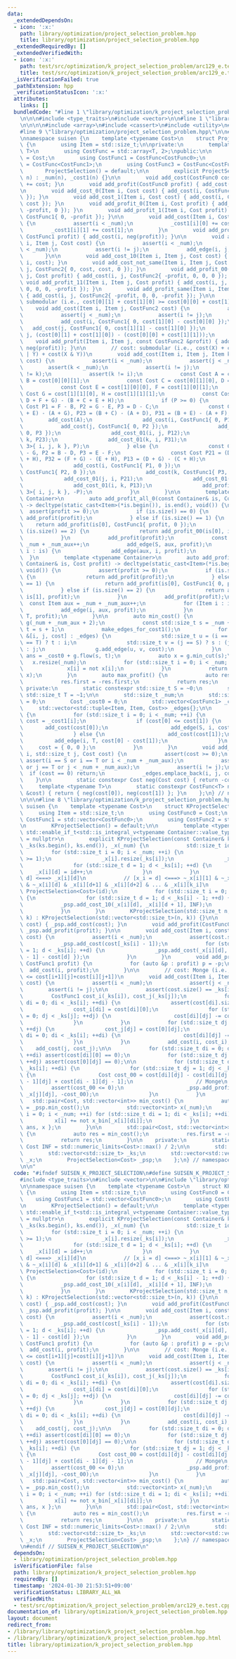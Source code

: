 ```yaml
---
data:
  _extendedDependsOn:
  - icon: ':x:'
    path: library/optimization/project_selection_problem.hpp
    title: library/optimization/project_selection_problem.hpp
  _extendedRequiredBy: []
  _extendedVerifiedWith:
  - icon: ':x:'
    path: test/src/optimization/k_project_selection_problem/arc129_e.test.cpp
    title: test/src/optimization/k_project_selection_problem/arc129_e.test.cpp
  _isVerificationFailed: true
  _pathExtension: hpp
  _verificationStatusIcon: ':x:'
  attributes:
    links: []
  bundledCode: "#line 1 \"library/optimization/k_project_selection_problem.hpp\"\n\
    \n\n\n#include <type_traits>\n#include <vector>\n\n#line 1 \"library/optimization/project_selection_problem.hpp\"\
    \n\n\n\n#include <array>\n#include <cassert>\n#include <utility>\n#include <tuple>\n\
    #line 9 \"library/optimization/project_selection_problem.hpp\"\n\n#include <atcoder/maxflow>\n\
    \nnamespace suisen {\n    template <typename Cost>\n    struct ProjectSelection\
    \ {\n        using Item = std::size_t;\n\nprivate:\n        template <typename\
    \ T>\n        using CostFunc = std::array<T, 2>;\npublic:\n\n        using CostFunc0\
    \ = Cost;\n        using CostFunc1 = CostFunc<CostFunc0>;\n        using CostFunc2\
    \ = CostFunc<CostFunc1>;\n        using CostFunc3 = CostFunc<CostFunc2>;\n\n \
    \       ProjectSelection() = default;\n\n        explicit ProjectSelection(std::size_t\
    \ n) : _num(n), _cost1(n) {}\n\n        void add_cost(CostFunc0 cost) { _cost0\
    \ += cost; }\n        void add_profit(CostFunc0 profit) { add_cost(-profit); }\n\
    \n        void add_cost_0(Item i, Cost cost) { add_cost(i, CostFunc1{ cost, 0\
    \ }); }\n        void add_cost_1(Item i, Cost cost) { add_cost(i, CostFunc1{ 0,\
    \ cost }); }\n        void add_profit_0(Item i, Cost profit) { add_cost(i, CostFunc1{\
    \ -profit, 0 }); }\n        void add_profit_1(Item i, Cost profit) { add_cost(i,\
    \ CostFunc1{ 0, -profit }); }\n\n        void add_cost(Item i, CostFunc1 cost)\
    \ {\n            assert(i < _num);\n            _cost1[i][0] += cost[0];\n   \
    \         _cost1[i][1] += cost[1];\n        }\n        void add_profit(Item i,\
    \ CostFunc1 profit) { add_cost(i, neg(profit)); }\n\n        void add_cost_01(Item\
    \ i, Item j, Cost cost) {\n            assert(i < _num);\n            assert(j\
    \ < _num);\n            assert(i != j);\n            add_edge(i, j, cost);\n \
    \       }\n\n        void add_cost_10(Item i, Item j, Cost cost) { add_cost_01(j,\
    \ i, cost); }\n        void add_cost_not_same(Item i, Item j, Cost cost) { add_cost(i,\
    \ j, CostFunc2{ 0, cost, cost, 0 }); }\n        void add_profit_00(Item i, Item\
    \ j, Cost profit) { add_cost(i, j, CostFunc2{ -profit, 0, 0, 0 }); }\n       \
    \ void add_profit_11(Item i, Item j, Cost profit) { add_cost(i, j, CostFunc2{\
    \ 0, 0, 0, -profit }); }\n        void add_profit_same(Item i, Item j, Cost profit)\
    \ { add_cost(i, j, CostFunc2{ -profit, 0, 0, -profit }); }\n\n        // cost:\
    \ submodular (i.e., cost[0][1] + cost[1][0] >= cost[0][0] + cost[1][1])\n    \
    \    void add_cost(Item i, Item j, CostFunc2 cost) {\n            assert(i < _num);\n\
    \            assert(j < _num);\n            assert(i != j);\n            add_cost(cost[0][0]);\n\
    \            add_cost(i, CostFunc1{ 0, cost[1][0] - cost[0][0] });\n         \
    \   add_cost(j, CostFunc1{ 0, cost[1][1] - cost[1][0] });\n            add_cost_01(i,\
    \ j, (cost[0][1] + cost[1][0]) - (cost[0][0] + cost[1][1]));\n        }\n    \
    \    void add_profit(Item i, Item j, const CostFunc2 &profit) { add_cost(i, j,\
    \ neg(profit)); }\n\n        // cost: submodular (i.e., cost(X) + cost(Y) >= cost(X\
    \ | Y) + cost(X & Y))\n        void add_cost(Item i, Item j, Item k, CostFunc3\
    \ cost) {\n            assert(i < _num);\n            assert(j < _num);\n    \
    \        assert(k < _num);\n            assert(i != j);\n            assert(j\
    \ != k);\n            assert(k != i);\n            const Cost A = cost[0][0][0],\
    \ B = cost[0][0][1];\n            const Cost C = cost[0][1][0], D = cost[0][1][1];\n\
    \            const Cost E = cost[1][0][0], F = cost[1][0][1];\n            const\
    \ Cost G = cost[1][1][0], H = cost[1][1][1];\n            const Cost P = (A +\
    \ D + F + G) - (B + C + E + H);\n            if (P >= 0) {\n                const\
    \ Cost P1 = F - B, P2 = G - E, P3 = D - C;\n                const Cost P12 = (C\
    \ + E) - (A + G), P23 = (B + C) - (A + D), P31 = (B + E) - (A + F);\n        \
    \        add_cost(A);\n                add_cost(i, CostFunc1{ 0, P1 });\n    \
    \            add_cost(j, CostFunc1{ 0, P2 });\n                add_cost(k, CostFunc1{\
    \ 0, P3 });\n                add_cost_01(i, j, P12);\n                add_cost_01(j,\
    \ k, P23);\n                add_cost_01(k, i, P31);\n                add_profit_all_1(std::array<Item,\
    \ 3>{ i, j, k }, P);\n            } else {\n                const Cost P1 = C\
    \ - G, P2 = B - D, P3 = E - F;\n                const Cost P21 = (D + F) - (B\
    \ + H), P32 = (F + G) - (E + H), P13 = (D + G) - (C + H);\n                add_cost(H);\n\
    \                add_cost(i, CostFunc1{ P1, 0 });\n                add_cost(j,\
    \ CostFunc1{ P2, 0 });\n                add_cost(k, CostFunc1{ P3, 0 });\n   \
    \             add_cost_01(j, i, P21);\n                add_cost_01(k, j, P32);\n\
    \                add_cost_01(i, k, P13);\n                add_profit_all_0(std::array<Item,\
    \ 3>{ i, j, k }, -P);\n            }\n        }\n\n        template <typename\
    \ Container>\n        auto add_profit_all_0(const Container& is, Cost profit)\
    \ -> decltype(static_cast<Item>(*is.begin()), is.end(), void()) {\n          \
    \  assert(profit >= 0);\n            if (is.size() == 0) {\n                return\
    \ add_profit(profit);\n            } else if (is.size() == 1) {\n            \
    \    return add_profit(is[0], CostFunc1{ profit, 0 });\n            } else if\
    \ (is.size() == 2) {\n                return add_profit_00(is[0], is[1], profit);\n\
    \            }\n            add_profit(profit);\n            const Item aux =\
    \ _num + _num_aux++;\n            add_edge(S, aux, profit);\n            for (Item\
    \ i : is) {\n                add_edge(aux, i, profit);\n            }\n      \
    \  }\n        template <typename Container>\n        auto add_profit_all_1(const\
    \ Container& is, Cost profit) -> decltype(static_cast<Item>(*is.begin()), is.end(),\
    \ void()) {\n            assert(profit >= 0);\n            if (is.size() == 0)\
    \ {\n                return add_profit(profit);\n            } else if (is.size()\
    \ == 1) {\n                return add_profit(is[0], CostFunc1{ 0, profit });\n\
    \            } else if (is.size() == 2) {\n                return add_profit_11(is[0],\
    \ is[1], profit);\n            }\n            add_profit(profit);\n          \
    \  const Item aux = _num + _num_aux++;\n            for (Item i : is) {\n    \
    \            add_edge(i, aux, profit);\n            }\n            add_edge(aux,\
    \ T, profit);\n        }\n\n        auto min_cost() {\n            atcoder::mf_graph<Cost>\
    \ g(_num + _num_aux + 2);\n            const std::size_t s = _num + _num_aux,\
    \ t = s + 1;\n            make_edges_for_cost1();\n            for (const auto\
    \ &[i, j, cost] : _edges) {\n                std::size_t u = (i == S) ? s : (i\
    \ == T) ? t : i;\n                std::size_t v = (j == S) ? s : (j == T) ? t\
    \ : j;\n                g.add_edge(u, v, cost);\n            }\n            Cost\
    \ ans = _cost0 + g.flow(s, t);\n            auto x = g.min_cut(s);\n         \
    \   x.resize(_num);\n            for (std::size_t i = 0; i < _num; ++i) {\n  \
    \              x[i] = not x[i];\n            }\n            return std::make_pair(ans,\
    \ x);\n        }\n        auto max_profit() {\n            auto res = min_cost();\n\
    \            res.first = -res.first;\n            return res;\n        }\n   \
    \ private:\n        static constexpr std::size_t S = ~0;\n        static constexpr\
    \ std::size_t T = ~1;\n\n        std::size_t _num;\n        std::size_t _num_aux\
    \ = 0;\n        Cost _cost0 = 0;\n        std::vector<CostFunc1> _cost1;\n   \
    \     std::vector<std::tuple<Item, Item, Cost>> _edges{};\n\n        void make_edges_for_cost1()\
    \ {\n            for (std::size_t i = 0; i < _num; ++i) {\n                CostFunc1&\
    \ cost = _cost1[i];\n                if (cost[0] <= cost[1]) {\n             \
    \       add_cost(cost[0]);\n                    add_edge(S, i, cost[1] - cost[0]);\n\
    \                } else {\n                    add_cost(cost[1]);\n          \
    \          add_edge(i, T, cost[0] - cost[1]);\n                }\n           \
    \     cost = { 0, 0 };\n            }\n        }\n        void add_edge(std::size_t\
    \ i, std::size_t j, Cost cost) {\n            assert(cost >= 0);\n           \
    \ assert(i == S or i == T or i < _num + _num_aux);\n            assert(j == S\
    \ or j == T or j < _num + _num_aux);\n            assert(i != j);\n          \
    \  if (cost == 0) return;\n            _edges.emplace_back(i, j, cost);\n    \
    \    }\n\n        static constexpr Cost neg(Cost cost) { return -cost; }\n   \
    \     template <typename T>\n        static constexpr CostFunc<T> neg(const CostFunc<T>\
    \ &cost) { return { neg(cost[0]), neg(cost[1]) }; }\n    };\n} // namespace suisen\n\
    \n\n\n#line 8 \"library/optimization/k_project_selection_problem.hpp\"\n\nnamespace\
    \ suisen {\n    template <typename Cost>\n    struct KProjectSelection {\n   \
    \     using Item = std::size_t;\n        using CostFunc0 = Cost;\n        using\
    \ CostFunc1 = std::vector<CostFunc0>;\n        using CostFunc2 = std::vector<CostFunc1>;\n\
    \n        KProjectSelection() = default;\n\n        template <typename Container,\
    \ std::enable_if_t<std::is_integral_v<typename Container::value_type>, std::nullptr_t>\
    \ = nullptr>\n        explicit KProjectSelection(const Container& ks) : _num(ks.size()),\
    \ _ks(ks.begin(), ks.end()), _x(_num) {\n            std::size_t id = 0;\n   \
    \         for (std::size_t i = 0; i < _num; ++i) {\n                assert(_ks[i]\
    \ >= 1);\n                _x[i].resize(_ks[i]);\n                _x[i][0] = ~0;\n\
    \                for (std::size_t d = 1; d < _ks[i]; ++d) {\n                \
    \    _x[i][d] = id++;\n                }\n            }\n            // [x_i <\
    \ d] <===> _x[i][d]\n            // [x_i = d] <===> ~_x[i][1] & ~_x[i][2] & ...\
    \ & ~_x[i][d] & _x[i][d+1] & _x[i][d+2] & ... & _x[i][k_i]\n            _psp =\
    \ ProjectSelection<Cost>(id);\n            for (std::size_t i = 0; i < _num; ++i)\
    \ {\n                for (std::size_t d = 1; d < _ks[i] - 1; ++d) {\n        \
    \            _psp.add_cost_10(_x[i][d], _x[i][d + 1], INF);\n                }\n\
    \            }\n        }\n        KProjectSelection(std::size_t n, std::size_t\
    \ k) : KProjectSelection(std::vector<std::size_t>(n, k)) {}\n\n        void add_cost(CostFunc0\
    \ cost) { _psp.add_cost(cost); }\n        void add_profit(CostFunc0 profit) {\
    \ _psp.add_profit(profit); }\n\n        void add_cost(Item i, const CostFunc1&\
    \ cost) {\n            assert(i < _num);\n            assert(cost.size() == _ks[i]);\n\
    \            _psp.add_cost(cost[_ks[i] - 1]);\n            for (std::size_t d\
    \ = 1; d < _ks[i]; ++d) {\n                _psp.add_cost(_x[i][d], { 0, cost[d\
    \ - 1] - cost[d] });\n            }\n        }\n        void add_profit(Item i,\
    \ CostFunc1 profit) {\n            for (auto &p : profit) p = -p;\n          \
    \  add_cost(i, profit);\n        }\n\n        // cost: Monge (i.e., cost[i][j]+cost[i+1][j+1]\
    \ <= cost[i+1][j]+cost[i][j+1])\n        void add_cost(Item i, Item j, CostFunc2\
    \ cost) {\n            assert(i < _num);\n            assert(j < _num);\n    \
    \        assert(i != j);\n\n            assert(cost.size() == _ks[i]);\n\n   \
    \         CostFunc1 cost_i(_ks[i]), cost_j(_ks[j]);\n            for (std::size_t\
    \ di = 0; di < _ks[i]; ++di) {\n                assert(cost[di].size() == _ks[j]);\n\
    \                cost_i[di] = cost[di][0];\n                for (std::size_t dj\
    \ = 0; dj < _ks[j]; ++dj) {\n                    cost[di][dj] -= cost_i[di];\n\
    \                }\n            }\n            for (std::size_t dj = 0; dj < _ks[j];\
    \ ++dj) {\n                cost_j[dj] = cost[0][dj];\n                for (std::size_t\
    \ di = 0; di < _ks[i]; ++di) {\n                    cost[di][dj] -= cost_j[dj];\n\
    \                }\n            }\n            add_cost(i, cost_i);\n        \
    \    add_cost(j, cost_j);\n\n            for (std::size_t di = 0; di < _ks[i];\
    \ ++di) assert(cost[di][0] == 0);\n            for (std::size_t dj = 0; dj < _ks[j];\
    \ ++dj) assert(cost[0][dj] == 0);\n\n            for (std::size_t di = 1; di <\
    \ _ks[i]; ++di) {\n                for (std::size_t dj = 1; dj < _ks[j]; ++dj)\
    \ {\n                    Cost cost_00 = cost[di][dj] - cost[di][dj - 1] - cost[di\
    \ - 1][dj] + cost[di - 1][dj - 1];\n                    // Monge\n           \
    \         assert(cost_00 <= 0);\n                    _psp.add_profit_00(_x[i][di],\
    \ _x[j][dj], -cost_00);\n                }\n            }\n        }\n\n     \
    \   std::pair<Cost, std::vector<int>> min_cost() {\n            auto [ans, x_bin]\
    \ = _psp.min_cost();\n            std::vector<int> x(_num);\n            for (std::size_t\
    \ i = 0; i < _num; ++i) for (std::size_t di = 1; di < _ks[i]; ++di) {\n      \
    \          x[i] += not x_bin[_x[i][di]];\n            }\n            return {\
    \ ans, x };\n        }\n\n        std::pair<Cost, std::vector<int>> max_profit()\
    \ {\n            auto res = min_cost();\n            res.first = -res.first;\n\
    \            return res;\n        }\n\n    private:\n        static constexpr\
    \ Cost INF = std::numeric_limits<Cost>::max() / 2;\n\n        std::size_t _num;\n\
    \        std::vector<std::size_t> _ks;\n        std::vector<std::vector<std::size_t>>\
    \ _x;\n        ProjectSelection<Cost> _psp;\n    };\n} // namespace suisen\n\n\
    \n\n"
  code: "#ifndef SUISEN_K_PROJECT_SELECTION\n#define SUISEN_K_PROJECT_SELECTION\n\n\
    #include <type_traits>\n#include <vector>\n\n#include \"library/optimization/project_selection_problem.hpp\"\
    \n\nnamespace suisen {\n    template <typename Cost>\n    struct KProjectSelection\
    \ {\n        using Item = std::size_t;\n        using CostFunc0 = Cost;\n    \
    \    using CostFunc1 = std::vector<CostFunc0>;\n        using CostFunc2 = std::vector<CostFunc1>;\n\
    \n        KProjectSelection() = default;\n\n        template <typename Container,\
    \ std::enable_if_t<std::is_integral_v<typename Container::value_type>, std::nullptr_t>\
    \ = nullptr>\n        explicit KProjectSelection(const Container& ks) : _num(ks.size()),\
    \ _ks(ks.begin(), ks.end()), _x(_num) {\n            std::size_t id = 0;\n   \
    \         for (std::size_t i = 0; i < _num; ++i) {\n                assert(_ks[i]\
    \ >= 1);\n                _x[i].resize(_ks[i]);\n                _x[i][0] = ~0;\n\
    \                for (std::size_t d = 1; d < _ks[i]; ++d) {\n                \
    \    _x[i][d] = id++;\n                }\n            }\n            // [x_i <\
    \ d] <===> _x[i][d]\n            // [x_i = d] <===> ~_x[i][1] & ~_x[i][2] & ...\
    \ & ~_x[i][d] & _x[i][d+1] & _x[i][d+2] & ... & _x[i][k_i]\n            _psp =\
    \ ProjectSelection<Cost>(id);\n            for (std::size_t i = 0; i < _num; ++i)\
    \ {\n                for (std::size_t d = 1; d < _ks[i] - 1; ++d) {\n        \
    \            _psp.add_cost_10(_x[i][d], _x[i][d + 1], INF);\n                }\n\
    \            }\n        }\n        KProjectSelection(std::size_t n, std::size_t\
    \ k) : KProjectSelection(std::vector<std::size_t>(n, k)) {}\n\n        void add_cost(CostFunc0\
    \ cost) { _psp.add_cost(cost); }\n        void add_profit(CostFunc0 profit) {\
    \ _psp.add_profit(profit); }\n\n        void add_cost(Item i, const CostFunc1&\
    \ cost) {\n            assert(i < _num);\n            assert(cost.size() == _ks[i]);\n\
    \            _psp.add_cost(cost[_ks[i] - 1]);\n            for (std::size_t d\
    \ = 1; d < _ks[i]; ++d) {\n                _psp.add_cost(_x[i][d], { 0, cost[d\
    \ - 1] - cost[d] });\n            }\n        }\n        void add_profit(Item i,\
    \ CostFunc1 profit) {\n            for (auto &p : profit) p = -p;\n          \
    \  add_cost(i, profit);\n        }\n\n        // cost: Monge (i.e., cost[i][j]+cost[i+1][j+1]\
    \ <= cost[i+1][j]+cost[i][j+1])\n        void add_cost(Item i, Item j, CostFunc2\
    \ cost) {\n            assert(i < _num);\n            assert(j < _num);\n    \
    \        assert(i != j);\n\n            assert(cost.size() == _ks[i]);\n\n   \
    \         CostFunc1 cost_i(_ks[i]), cost_j(_ks[j]);\n            for (std::size_t\
    \ di = 0; di < _ks[i]; ++di) {\n                assert(cost[di].size() == _ks[j]);\n\
    \                cost_i[di] = cost[di][0];\n                for (std::size_t dj\
    \ = 0; dj < _ks[j]; ++dj) {\n                    cost[di][dj] -= cost_i[di];\n\
    \                }\n            }\n            for (std::size_t dj = 0; dj < _ks[j];\
    \ ++dj) {\n                cost_j[dj] = cost[0][dj];\n                for (std::size_t\
    \ di = 0; di < _ks[i]; ++di) {\n                    cost[di][dj] -= cost_j[dj];\n\
    \                }\n            }\n            add_cost(i, cost_i);\n        \
    \    add_cost(j, cost_j);\n\n            for (std::size_t di = 0; di < _ks[i];\
    \ ++di) assert(cost[di][0] == 0);\n            for (std::size_t dj = 0; dj < _ks[j];\
    \ ++dj) assert(cost[0][dj] == 0);\n\n            for (std::size_t di = 1; di <\
    \ _ks[i]; ++di) {\n                for (std::size_t dj = 1; dj < _ks[j]; ++dj)\
    \ {\n                    Cost cost_00 = cost[di][dj] - cost[di][dj - 1] - cost[di\
    \ - 1][dj] + cost[di - 1][dj - 1];\n                    // Monge\n           \
    \         assert(cost_00 <= 0);\n                    _psp.add_profit_00(_x[i][di],\
    \ _x[j][dj], -cost_00);\n                }\n            }\n        }\n\n     \
    \   std::pair<Cost, std::vector<int>> min_cost() {\n            auto [ans, x_bin]\
    \ = _psp.min_cost();\n            std::vector<int> x(_num);\n            for (std::size_t\
    \ i = 0; i < _num; ++i) for (std::size_t di = 1; di < _ks[i]; ++di) {\n      \
    \          x[i] += not x_bin[_x[i][di]];\n            }\n            return {\
    \ ans, x };\n        }\n\n        std::pair<Cost, std::vector<int>> max_profit()\
    \ {\n            auto res = min_cost();\n            res.first = -res.first;\n\
    \            return res;\n        }\n\n    private:\n        static constexpr\
    \ Cost INF = std::numeric_limits<Cost>::max() / 2;\n\n        std::size_t _num;\n\
    \        std::vector<std::size_t> _ks;\n        std::vector<std::vector<std::size_t>>\
    \ _x;\n        ProjectSelection<Cost> _psp;\n    };\n} // namespace suisen\n\n\
    \n#endif // SUISEN_K_PROJECT_SELECTION\n"
  dependsOn:
  - library/optimization/project_selection_problem.hpp
  isVerificationFile: false
  path: library/optimization/k_project_selection_problem.hpp
  requiredBy: []
  timestamp: '2024-01-30 21:53:51+09:00'
  verificationStatus: LIBRARY_ALL_WA
  verifiedWith:
  - test/src/optimization/k_project_selection_problem/arc129_e.test.cpp
documentation_of: library/optimization/k_project_selection_problem.hpp
layout: document
redirect_from:
- /library/library/optimization/k_project_selection_problem.hpp
- /library/library/optimization/k_project_selection_problem.hpp.html
title: library/optimization/k_project_selection_problem.hpp
---
```

